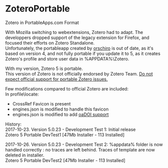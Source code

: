 ﻿# ZoteroPortable
Zotero in PortableApps.com Format
  
With Mozilla switching to webextensions, Zotero had to adapt. The developpers dropped support of the legacy extension for Firefox, and focused their efforts on Zotero Standalone.  
Unfortunately, the portableapp created by <a href="https://portableapps.com/node/36565">orschiro</a> is out of date, as it's based on version 4, and not fully portable if you update it to 5, as it creates Zotero's profile and store user data in %APPDATA%\Zotero.  
  
With my version, Zotero 5 is portable.  
This version of Zotero is not officially endorsed by Zotero Team. <a href="https://forums.zotero.org/discussion/64050/5-0-portable-zotero">Do not expect official support for portable Zotero issues.</a>  
  
Few modifications compared to official Zotero are included:  
In profile\locate:  
- CrossRef Favicon is present  
- engines.json is modified to handle this favicon  
- engines.json is modified to add <a href="https://github.com/Impactstory/oadoi/pull/1" target="_blank">oaDOI support</a>  
  
History:  
2017-10-23. Version 5.0.23 - Development Test 1: Initial release  
Zotero 5 Portable DevTest1 [47Mb Installer - 113 Installed]  
  
2017-10-26. Version 5.0.23 - Development Test 2: %appdata% folder is now handled correctly : no traces are left behind. Traces of template are now deleted in installer.  
Zotero 5 Portable DevTest2 [47Mb Installer - 113 Installed]  
